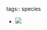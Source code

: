 tags:: species
- ![](https://peach-geographical-bat-397.mypinata.cloud/ipfs/QmNiTgXeZqANeBYfdcngDmucRuLz2fEu4DuCFTQU7aaAR2)